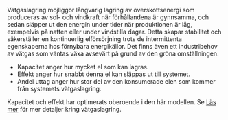 Vätgaslagring möjliggör långvarig lagring av överskottsenergi som produceras av sol- och vindkraft när förhållandena är gynnsamma, och sedan släpper ut den energin under tider när produktionen är låg, exempelvis på natten eller under vindstilla dagar. Detta skapar stabilitet och säkerställer en kontinuerlig elförsörjning trots de intermittenta egenskaperna hos förnybara energikällor. Det finns även ett industribehov av vätgas som väntas växa avsevärt på grund av den gröna omställningen.

- Kapacitet anger hur mycket el som kan lagras.
- Effekt anger hur snabbt denna el kan släppas ut till systemet.
- Andel uttag anger hur stor del av den konsumerade elen som kommer från systemets vätgaslagring.

Kapacitet och effekt har optimerats oberoende i den här modellen. Se [Läs mer](/assumptions) för mer detaljer kring vätgaslagring.